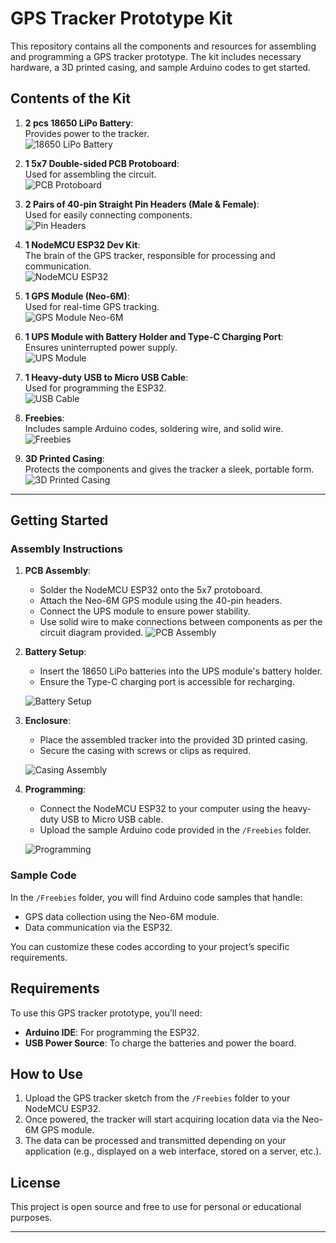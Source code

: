 # GPS Tracker Prototype Kit

This repository contains all the components and resources for assembling and programming a GPS tracker prototype. The kit includes necessary hardware, a 3D printed casing, and sample Arduino codes to get started.

## Contents of the Kit

1. **2 pcs 18650 LiPo Battery**:  
   Provides power to the tracker.  
   ![18650 LiPo Battery](images/18650_battery.jpg)

2. **1 5x7 Double-sided PCB Protoboard**:  
   Used for assembling the circuit.  
   ![PCB Protoboard](images/pcb_protoboard.jpg)

3. **2 Pairs of 40-pin Straight Pin Headers (Male & Female)**:  
   Used for easily connecting components.  
   ![Pin Headers](images/pin_headers.jpg)

4. **1 NodeMCU ESP32 Dev Kit**:  
   The brain of the GPS tracker, responsible for processing and communication.  
   ![NodeMCU ESP32](images/nodemcu_esp32.jpg)

5. **1 GPS Module (Neo-6M)**:  
   Used for real-time GPS tracking.  
   ![GPS Module Neo-6M](images/gps_module.jpg)

6. **1 UPS Module with Battery Holder and Type-C Charging Port**:  
   Ensures uninterrupted power supply.  
   ![UPS Module](images/ups_module.jpg)

7. **1 Heavy-duty USB to Micro USB Cable**:  
   Used for programming the ESP32.  
   ![USB Cable](images/usb_cable.jpg)

8. **Freebies**:  
   Includes sample Arduino codes, soldering wire, and solid wire.  
   ![Freebies](images/freebies.jpg)

9. **3D Printed Casing**:  
   Protects the components and gives the tracker a sleek, portable form.  
   ![3D Printed Casing](images/3d_casing.jpg)

---

## Getting Started

### Assembly Instructions

1. **PCB Assembly**:
    - Solder the NodeMCU ESP32 onto the 5x7 protoboard.
    - Attach the Neo-6M GPS module using the 40-pin headers.
    - Connect the UPS module to ensure power stability.
    - Use solid wire to make connections between components as per the circuit diagram provided. ![PCB Assembly](images/pcb_assembly.jpg)

2. **Battery Setup**:
    - Insert the 18650 LiPo batteries into the UPS module's battery holder.
    - Ensure the Type-C charging port is accessible for recharging.

   ![Battery Setup](images/battery_setup.jpg)

3. **Enclosure**:
    - Place the assembled tracker into the provided 3D printed casing.
    - Secure the casing with screws or clips as required.

   ![Casing Assembly](images/casing_assembly.jpg)

4. **Programming**:
    - Connect the NodeMCU ESP32 to your computer using the heavy-duty USB to Micro USB cable.
    - Upload the sample Arduino code provided in the `/Freebies` folder.

   ![Programming](images/programming.jpg)

### Sample Code

In the `/Freebies` folder, you will find Arduino code samples that handle:

- GPS data collection using the Neo-6M module.
- Data communication via the ESP32.

You can customize these codes according to your project’s specific requirements.

## Requirements

To use this GPS tracker prototype, you’ll need:

- **Arduino IDE**: For programming the ESP32.
- **USB Power Source**: To charge the batteries and power the board.

## How to Use

1. Upload the GPS tracker sketch from the `/Freebies` folder to your NodeMCU ESP32.
2. Once powered, the tracker will start acquiring location data via the Neo-6M GPS module.
3. The data can be processed and transmitted depending on your application (e.g., displayed on a web interface, stored on a server, etc.).

## License

This project is open source and free to use for personal or educational purposes.

---
